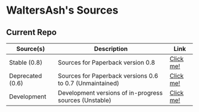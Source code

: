 # WaltersAsh's Sources

## Current Repo

| Source(s)        | Description                                              | Link                                                                  |
| ---              | ---                                                      | ---                                                                   |
| Stable (0.8)     | Sources for Paperback version 0.8                        | [Click me!](https://waltersash.github.io/waltersashs-extensions/0.8)  |
| Deprecated (0.6) | Sources for Paperback versions 0.6 to 0.7 (Unmaintained) | [Click me!](https://waltersash.github.io/waltersashs-extensions/0.6/) |
| Development      | Development versions of in-progress sources (Unstable)   | [Click me!](https://waltersash.github.io/waltersashs-extensions/dev/) |
